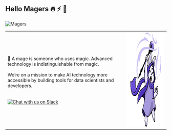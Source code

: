 ## Hello Magers 🔥 ⚡ 🌊

![Magers](https://media.graphassets.com/rtZz4d9lReGNiSYwFW4T)

| | |
| ----------- | ----------- |
| 🧙 A mage is someone who uses magic. Advanced technology is indistinguishable from magic.<br /><br />We’re on a mission to make AI technology more accessible by building tools for data scientists and developers.<br /><br /><br />[![Chat with us on Slack](https://img.shields.io/badge/%20-Join%20us%20on%20Slack-black?style=for-the-badge&logo=slack&labelColor=6B50D7)](https://www.mage.ai/chat) | <img alt="Wind mage casting spell" height="300" src="https://raw.githubusercontent.com/mage-ai/.github/main/profile/mage-wind-casting-spell.svg" /> |
